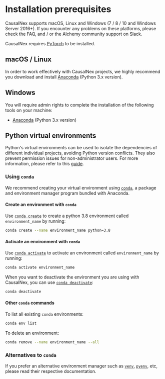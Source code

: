 # Installation prerequisites

CausalNex supports macOS, Linux and Windows (7 / 8 / 10 and Windows Server 2016+). If you encounter any problems on
these platforms, please check the FAQ, and / or the Alchemy community support on Slack.

CausalNex requires [PyTorch](https://pytorch.org/) to be installed.

## macOS / Linux

In order to work effectively with CausalNex projects, we highly recommend you download and install
[Anaconda](https://www.anaconda.com/download/#macos) (Python 3.x version).

## Windows

You will require admin rights to complete the installation of the following tools on your machine:

* [Anaconda](https://www.anaconda.com/download/#windows) (Python 3.x version)

## Python virtual environments

Python's virtual environments can be used to isolate the dependencies of different individual projects,
avoiding Python version conflicts. They also prevent permission issues for non-administrator users.
For more information, please refer to this
[guide](https://docs.conda.io/projects/conda/en/latest/user-guide/tasks/manage-environments.html).

### Using `conda`

We recommend creating your virtual environment using [`conda`](https://conda.io/docs/), a package and environment
manager program bundled with Anaconda.

#### Create an environment with `conda`

Use [`conda create`](https://conda.io/docs/user-guide/tasks/manage-environments.html#id1) to create a python 3.8
environment called `environment_name` by running:

```bash
conda create --name environment_name python=3.8
```

#### Activate an environment with `conda`

Use [`conda activate`](https://conda.io/docs/user-guide/tasks/manage-environments.html#activating-an-environment)
to activate an environment called `environment_name` by running:

```bash
conda activate environment_name
```

When you want to deactivate the environment you are using with CausalNex, you can use
[`conda deactivate`](https://conda.io/docs/user-guide/tasks/manage-environments.html#id6):

```bash
conda deactivate
```

#### Other `conda` commands

To list all existing `conda` environments:

```bash
conda env list
```

To delete an environment:

```bash
conda remove --name environment_name --all
```

### Alternatives to `conda`

If you prefer an alternative environment manager such as [`venv`](https://docs.python.org/3/library/venv.html),
[`pyenv`](https://github.com/pyenv/pyenv), etc, please read their respective documentation.
